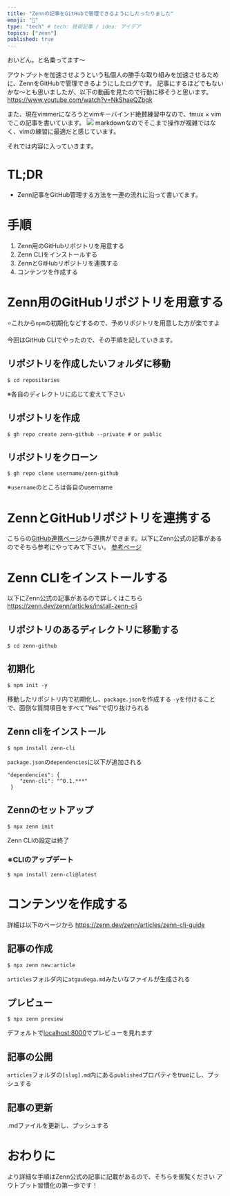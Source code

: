 ```yaml
---
title: "Zennの記事をGitHubで管理できるようにしたったりました"
emoji: "💫"
type: "tech" # tech: 技術記事 / idea: アイデア
topics: ["zenn"]
published: true
---
```


おいどん。と名乗ってます〜

アウトプットを加速させようという私個人の勝手な取り組みを加速させるために、ZennをGitHubで管理できるようにしたログです。
記事にするほどでもないかな〜とも思いましたが、以下の動画を見たので行動に移そうと思います。
https://www.youtube.com/watch?v=NkShaeQZbgk

また、現在vimmerになろうとvimキーバインド絶賛練習中なので、tmux × vim でこの記事を書いています。
![](https://storage.googleapis.com/zenn-user-upload/77657ec8da33-20231002.png)
markdownなのでそこまで操作が複雑ではなく、vimの練習に最適だと感じています。

それでは内容に入っていきます。

# TL;DR

- Zenn記事をGitHub管理する方法を一連の流れに沿って書いてます。


# 手順
1. Zenn用のGitHubリポジトリを用意する
2. Zenn CLIをインストールする
3. ZennとGitHubリポジトリを連携する
4. コンテンツを作成する

# Zenn用のGitHubリポジトリを用意する

⭐これから`npm`の初期化などするので、予めリポジトリを用意した方が楽ですよ

今回はGitHub CLIでやったので、その手順を記していきます。


## リポジトリを作成したいフォルダに移動

```
$ cd repositories
```
※各自のディレクトリに応じて変えて下さい

## リポジトリを作成

```
$ gh repo create zenn-github --private # or public
```

## リポジトリをクローン

```
$ gh repo clone username/zenn-github
```
※`username`のところは各自のusername


# ZennとGitHubリポジトリを連携する

こちらの[GitHub連携ページ](https://zenn.dev/dashboard/deploys)から連携ができます。以下にZenn公式の記事があるのでそちら参考にやってみて下さい。
[参考ページ](https://zenn.dev/zenn/articles/connect-to-github#github%E3%81%A8%E3%81%AE%E9%80%A3%E6%90%BA%E6%89%8B%E9%A0%86)


# Zenn CLIをインストールする

以下にZenn公式の記事があるので詳しくはこちら
https://zenn.dev/zenn/articles/install-zenn-cli


## リポジトリのあるディレクトリに移動する

```
$ cd zenn-github
```

## 初期化

```
$ npm init -y
```

移動したリポジトリ内で初期化し、`package.json`を作成する
`-y`を付けることで、面倒な質問項目をすべて"Yes"で切り抜けられる

## Zenn cliをインストール

```
$ npm install zenn-cli
```

`package.json`の`dependencies`に以下が追加される

```
"dependencies": {
    "zenn-cli": "^0.1.***"
 }
```

## Zennのセットアップ

```
$ npx zenn init
```

Zenn CLIの設定は終了

### ※CLIのアップデート

```
$ npm install zenn-cli@latest
```

# コンテンツを作成する

詳細は以下のページから
https://zenn.dev/zenn/articles/zenn-cli-guide

## 記事の作成

```
$ npx zenn new:article
```
`articles`フォルダ内に`atgau9ega.md`みたいなファイルが生成される

## プレビュー

```
$ npx zenn preview
```
デフォルトで[localhost:8000](http://localhost:8000)でプレビューを見れます

## 記事の公開

`articles`フォルダの`[slug].md`内にある`published`プロパティをtrueにし、プッシュする

## 記事の更新

.mdファイルを更新し、プッシュする


# おわりに

より詳細な手順はZenn公式の記事に記載があるので、そちらを御覧ください
アウトプット習慣化の第一歩です！


